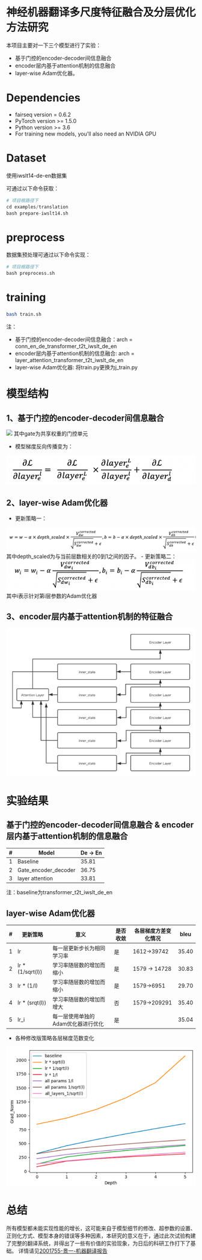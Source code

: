  # 神经机器翻译多尺度特征融合及分层优化方法研究
本项目主要对一下三个模型进行了实验：
- 基于门控的encoder-decoder间信息融合
- encoder层内基于attention机制的信息融合
- layer-wise Adam优化器。
# Dependencies
- fairseq version = 0.6.2
- PyTorch version >= 1.5.0
- Python version >= 3.6
- For training new models, you'll also need an NVIDIA GPU
# Dataset
使用iwslt14-de-en数据集

可通过以下命令获取：  
```py 
# 项目根路径下
cd examples/translation
bash prepare-iwslt14.sh
```
# preprocess
数据集预处理可通过以下命令实现：
```py 
# 项目根路径下
bash preprocess.sh
```
# training
```sh
bash train.sh
```
注：
- 基于门控的encoder-decoder间信息融合：arch = conn_en_de_transformer_t2t_iwslt_de_en
- encoder层内基于attention机制的信息融合: arch = layer_attention_transformer_t2t_iwslt_de_en
- layer-wise Adam优化器: 将train.py更换为j_train.py


# 模型结构
## 1、基于门控的encoder-decoder间信息融合
<img src="https://github.com/qinger521/LA-MT-COURSE/tree/master/img/model1.png">  
其中gate为共享权重的门控单元

- 模型梯度反向传播变为：
<img src="img/backward.png"> 

## 2、layer-wise Adam优化器
- 更新策略一：
<img src="img/layer-wise-adam.png"> 
其中depth_scaled为与当前层数相关的0到1之间的因子。
- 更新策略二：
<img src="img/layer-wise-adam-all.png"> 
其中i表示针对第i层参数的Adam优化器

## 3、encoder层内基于attention机制的特征融合
<img src="img/model2.png"> 

# 实验结果
## 基于门控的encoder-decoder间信息融合 & encoder层内基于attention机制的信息融合
#| Model |  De -> En |
--|--|--
1|Baseline|35.81
2|Gate_encoder_decoder|36.75
3|layer attention|33.81

注：baseline为transformer_t2t_iwslt_de_en
## layer-wise Adam优化器
#| 更新策略 |  意义 | 是否收敛 | 各层梯度方差变化情况 |bleu
--|--|--|--|--|--
1|lr|每一层更新步长为相同学习率|是|1612->39742|35.40
2|lr * (1/sqrt(l))|学习率随层数的增加而缩小|是|1579 -> 14728|30.83
3|lr * (1/l)|学习率随层数的增加而缩小|是|1579->6951|29.70
4|lr * (srqt(l))|学习率随层数的增加而增大|否|1579->209291|35.40
5|lr_i|每一层使用单独的Adam优化器进行优化|是||35.04

- 各种修改版策略各层梯度范数变化
<img src="img/layer-wise-grad.png"> 

# 总结
所有模型都未能实现性能的增长，这可能来自于模型细节的修改、超参数的设置、正则化方式、模型本身的错误等多种因素，本研究的意义在于，通过此次试验构建了完整的翻译系统，并得出了一些有价值的实验现象，为日后的科研工作打下了基础。
详情请见[2001755-景一-机器翻译报告](https://github.com/qinger521/LA-MT-COURSE/blob/master/2001755-%E6%99%AF%E4%B8%80-%E6%9C%BA%E5%99%A8%E7%BF%BB%E8%AF%91%E6%8A%A5%E5%91%8A.pdf)
